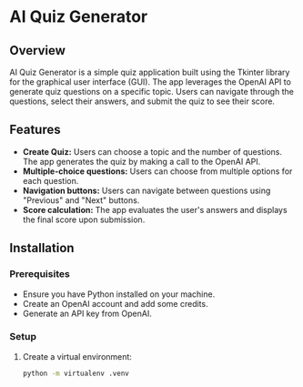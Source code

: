 # AI Quiz Generator

## Overview

AI Quiz Generator is a simple quiz application built using the Tkinter library for the graphical user interface (GUI). The app leverages the OpenAI API to generate quiz questions on a specific topic. Users can navigate through the questions, select their answers, and submit the quiz to see their score.

## Features

- **Create Quiz:** Users can choose a topic and the number of questions. The app generates the quiz by making a call to the OpenAI API.
- **Multiple-choice questions:** Users can choose from multiple options for each question.
- **Navigation buttons:** Users can navigate between questions using "Previous" and "Next" buttons.
- **Score calculation:** The app evaluates the user's answers and displays the final score upon submission.

## Installation

### Prerequisites

- Ensure you have Python installed on your machine.
- Create an OpenAI account and add some credits.
- Generate an API key from OpenAI.

### Setup

1. Create a virtual environment:
   ```bash
   python -m virtualenv .venv
